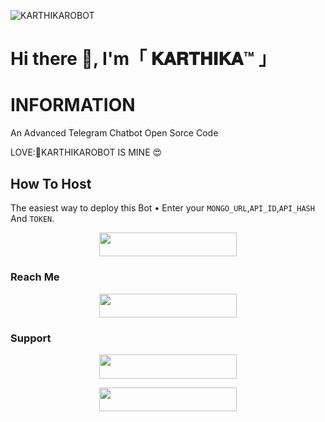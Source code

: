 ![KARTHIKAROBOT](https://telegra.ph/file/db80663ae858cd4ec992e.png)
# Hi there 👋, I'm「 𝐊𝐀𝐑𝐓𝐇𝐈𝐊𝐀™ 」

# INFORMATION
An Advanced Telegram Chatbot Open Sorce Code

LOVE:💏KARTHIKAROBOT IS MINE 😍
## How To Host
The easiest way to deploy this Bot
• Enter your ```MONGO_URL```,```API_ID```,```API_HASH``` And ```TOKEN```.
<p align="center"><a href="https://heroku.com/deploy?template=https://github.com/GOD-OF-LOVE/KarthikaBot"> <img src="https://img.shields.io/badge/Deploy%20To%20Heroku-black?style=for-the-badge&logo=heroku" width="220" height="38.45"/></a></p>
 
### Reach Me

<p align="center"><a href="https://t.me/krithikaRobot"> <img src="https://img.shields.io/badge/Telegram%20Bot-pink?style=for-the-badge" width="220" height="38.45"/></a></p>

### Support 

<p align="center"><a href="https://t.me/Ourschennai"> <img src="https://img.shields.io/badge/Miracle%20Network%20Support-pink?style=for-the-badge" width="220" height="38.45"/></a></p>

<p align="center"><a href="https://t.me/Ourschennai"> <img src="https://img.shields.io/badge/Miracle%20Network%20Channel-blue?style=for-the-badge" width="220" height="38.45"/></a></p>


 
